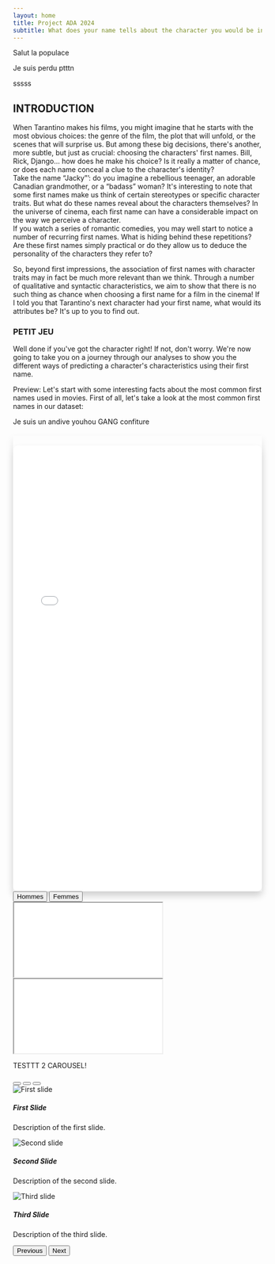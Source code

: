 ```yaml
---
layout: home
title: Project ADA 2024
subtitle: What does your name tells about the character you would be in the next Tarantino?
---
```


Salut la populace

Je suis perdu ptttn


sssss
## INTRODUCTION

When Tarantino makes his films, you might imagine that he starts with the most obvious choices: the genre of the film, the plot that will unfold, or the scenes that will surprise us. But among these big decisions, there's another, more subtle, but just as crucial: choosing the characters' first names. Bill, Rick, Django... how does he make his choice? Is it really a matter of chance, or does each name conceal a clue to the character's identity?  
Take the name “Jacky”’: do you imagine a rebellious teenager, an adorable Canadian grandmother, or a “badass” woman? It's interesting to note that some first names make us think of certain stereotypes or specific character traits. But what do these names reveal about the characters themselves? In the universe of cinema, each first name can have a considerable impact on the way we perceive a character.  
If you watch a series of romantic comedies, you may well start to notice a number of recurring first names. What is hiding behind these repetitions? Are these first names simply practical or do they allow us to deduce the personality of the characters they refer to?

So, beyond first impressions, the association of first names with character traits may in fact be much more relevant than we think. Through a number of qualitative and syntactic characteristics, we aim to show that there is no such thing as chance when choosing a first name for a film in the cinema! If I told you that Tarantino's next character had your first name, what would its attributes be? It's up to you to find out. 

### PETIT JEU

Well done if you've got the character right! If not, don't worry. We're now going to take you on a journey through our analyses to show you the different ways of predicting a character's characteristics using their first name.

Preview: Let's start with some interesting facts about the most common first names used in movies. First of all, let's take a look at the most common first names in our dataset:

Je suis un andive youhou
GANG confiture
<div style="box-shadow: 0px 8px 15px rgba(0, 0, 0, 0.1); margin-top: 20px;">
    <iframe src="{{ site.baseurl }}/assets/plots/sunburst_genre1000.html" width="100%" height="900" frameborder="0" style="border-radius: 10px; margin-top: 20px; box-shadow: 0px 8px 15px rgba(0, 0, 0, 0.1);"></iframe>
</div>

<div class="tabs">
  <button class="tab-button active" data-target="plot-men">Hommes</button>
  <button class="tab-button" data-target="plot-women">Femmes</button>
</div>




<div class="tab-content">
  <div id="plot-men" class="plot-container active">
    <iframe src="{{ site.baseurl }}/assets/plots/sunburst_genre1000.html" class="iframe-plot"></iframe>
  </div>
  <div id="plot-women" class="plot-container">
    <iframe src="{{ site.baseurl }}/assets/plots/sunburst_genre1000.html" class="iframe-plot"></iframe>
  </div>
</div>

TESTTT 2 CAROUSEL!

<div id="carouselExampleIndicators" class="carousel slide" data-bs-ride="carousel">
  <!-- Indicateurs -->
  <div class="carousel-indicators">
    <button type="button" data-bs-target="#carouselExampleIndicators" data-bs-slide-to="0" class="active" aria-current="true" aria-label="Slide 1"></button>
    <button type="button" data-bs-target="#carouselExampleIndicators" data-bs-slide-to="1" aria-label="Slide 2"></button>
    <button type="button" data-bs-target="#carouselExampleIndicators" data-bs-slide-to="2" aria-label="Slide 3"></button>
  </div>

  <!-- Slides -->
  <div class="carousel-inner">
    <div class="carousel-item active">
      <img src="assets/images/crepe.jpg" class="d-block w-100" alt="First slide">
      <div class="carousel-caption d-none d-md-block">
        <h5>First Slide</h5>
        <p>Description of the first slide.</p>
      </div>
    </div>
    <div class="carousel-item">
      <img src="assets/images/crepe.jpg" class="d-block w-100" alt="Second slide">
      <div class="carousel-caption d-none d-md-block">
        <h5>Second Slide</h5>
        <p>Description of the second slide.</p>
      </div>
    </div>
    <div class="carousel-item">
      <img src="assets/images/crepe.jpg" class="d-block w-100" alt="Third slide">
      <div class="carousel-caption d-none d-md-block">
        <h5>Third Slide</h5>
        <p>Description of the third slide.</p>
      </div>
    </div>
  </div>

  <!-- Contrôles -->
  <button class="carousel-control-prev" type="button" data-bs-target="#carouselExampleIndicators" data-bs-slide="prev">
    <span class="carousel-control-prev-icon" aria-hidden="true"></span>
    <span class="visually-hidden">Previous</span>
  </button>
  <button class="carousel-control-next" type="button" data-bs-target="#carouselExampleIndicators" data-bs-slide="next">
    <span class="carousel-control-next-icon" aria-hidden="true"></span>
    <span class="visually-hidden">Next</span>
  </button>
</div>


